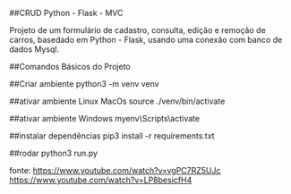 ##CRUD Python - Flask - MVC

Projeto de um formulário de cadastro, consulta, edição e remoção de carros, basedado em Python - Flask, usando uma conexão com banco de dados Mysql.

##Comandos Básicos do Projeto

##Criar ambiente
python3 -m venv venv

##ativar ambiente Linux MacOs
source ./venv/bin/activate

##ativar ambiente Windows
myenv\Scripts\activate

##instalar dependências
pip3 install -r requirements.txt

##rodar
python3 run.py

fonte: 
https://www.youtube.com/watch?v=vgPC7RZ5UJc
https://www.youtube.com/watch?v=LP8besicfH4